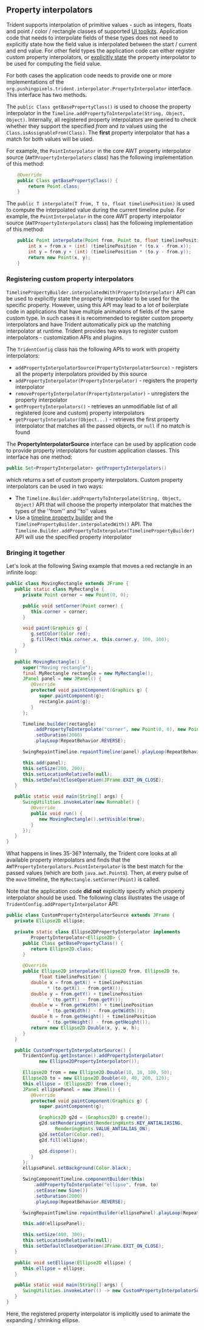 ## Property interpolators

Trident supports interpolation of primitive values - such as integers, floats and point / color / rectangle classes of supported [UI toolkits](UIToolkitSupport.md). Application code that needs to interpolate fields of these types does not need to explicitly state how the field value is interpolated between the start / current and end value. For other field types the application code can either register custom property interpolators, or [explicitly state](TimelineInterpolatingFields.md) the property interpolator to be used for computing the field value.

For both cases the application code needs to provide one or more implementations of the `org.pushingpixels.trident.interpolator.PropertyInterpolator` interface. This interface has two methods.

The `public Class getBasePropertyClass()` is used to choose the property interpolator in the `Timeline.addPropertyToInterpolate(String, Object, Object)`. Internally, all registered property interpolators are queried to check whether they support the specified *from* and *to* values using the `Class.isAssignableFrom(Class)`. The **first** property interpolator that has a match for both values will be used.

For example, the `PointInterpolator` in the core AWT property interpolator source (`AWTPropertyInterpolators` class) has the following implementation of this method:

```java
	@Override
	public Class getBasePropertyClass() {
		return Point.class;
	}
```

The `public T interpolate(T from, T to, float timelinePosition)` is used to compute the interpolated value during the current timeline pulse. For example, the `PointInterpolator` in the core AWT property interpolator source (`AWTPropertyInterpolators` class) has the following implementation of this method:

```java
	public Point interpolate(Point from, Point to, float timelinePosition) {
		int x = from.x + (int) (timelinePosition * (to.x - from.x));
		int y = from.y + (int) (timelinePosition * (to.y - from.y));
		return new Point(x, y);
	}
```

### Registering custom property interpolators

`TimelinePropertyBuilder.interpolatedWith(PropertyInterpolator)` API can be used to explicitly state the property interpolator to be used for the specific property. However, using this API may lead to a lot of boilerplate code in applications that have multiple animations of fields of the same custom type. In such cases it is recommended to register custom property interpolators and have Trident automatically pick up the matching interpolator at runtime. Trident provides two ways to register custom interpolators - customization APIs and plugins.

The `TridentConfig` class has the following APIs to work with property interpolators:

* `addPropertyInterpolatorSource(PropertyInterpolatorSource)` - registers all the property interpolators provided by this source
* `addPropertyInterpolator(PropertyInterpolator)` - registers the property interpolator
* `removePropertyInterpolator(PropertyInterpolator)` - unregisters the property interpolator
* `getPropertyInterpolators()` - retrieves an unmodifiable list of all registered (core and custom) property interpolators
* `getPropertyInterpolator(Object...)` - retrieves the first property interpolator that matches all the passed objects, or `null` if no match is found

The **PropertyInterpolatorSource** interface can be used by application code to provide property interpolators for custom application classes. This interface has one method:
```java
public Set<PropertyInterpolator> getPropertyInterpolators()
```
which returns a set of custom property interpolators. Custom property interpolators can be used in two ways:

* The `Timeline.Builder.addPropertyToInterpolate(String, Object, Object)` API that will choose the property interpolator that matches the types of the ''from'' and ''to'' values
* Use a [timeline property builder](TimelineInterpolatingFields.md) and the `TimelinePropertyBuilder.interpolatedWith()` API. The `Timeline.Builder.addPropertyToInterpolate(TimelinePropertyBuilder)` API will use the specified property interpolator

### Bringing it together

Let's look at the following Swing example that moves a red rectangle in an infinite loop:

```java
public class MovingRectangle extends JFrame {
   public static class MyRectangle {
      private Point corner = new Point(0, 0);

      public void setCorner(Point corner) {
         this.corner = corner;
      }

      void paint(Graphics g) {
         g.setColor(Color.red);
         g.fillRect(this.corner.x, this.corner.y, 100, 100);
      }
   }

   public MovingRectangle() {
      super("Moving rectangle");
      final MyRectangle rectangle = new MyRectangle();
      JPanel panel = new JPanel() {
         @Override
         protected void paintComponent(Graphics g) {
            super.paintComponent(g);
            rectangle.paint(g);
         }
      };

      Timeline.builder(rectangle)
          .addPropertyToInterpolate("corner", new Point(0, 0), new Point(100, 80))
          .setDuration(2000)
          .playLoop(RepeatBehavior.REVERSE);

      SwingRepaintTimeline.repaintTimeline(panel).playLoop(RepeatBehavior.LOOP);

      this.add(panel);
      this.setSize(200, 200);
      this.setLocationRelativeTo(null);
      this.setDefaultCloseOperation(JFrame.EXIT_ON_CLOSE);
   }

   public static void main(String[] args) {
      SwingUtilities.invokeLater(new Runnable() {
         @Override
         public void run() {
            new MovingRectangle().setVisible(true);
         }
      });
   }
}
```

What happens in lines 35-36? Internally, the Trident core looks at all available property interpolators and finds that the `AWTPropertyInterpolators.PointInterpolator` is the best match for the passed values (which are both `java.awt.Point`s). Then, at every pulse of the `move` timeline, the `MyRectangle.setCorner(Point)` is called.

Note that the application code **did not** explicitly specify which property interpolator should be used. The following class illustrates the usage of `TridentConfig.addPropertyInterpolator` API:

```java
public class CustomPropertyInterpolatorSource extends JFrame {
   private Ellipse2D ellipse;

   private static class Ellipse2DPropertyInterpolator implements
         PropertyInterpolator<Ellipse2D> {
      public Class getBasePropertyClass() {
         return Ellipse2D.class;
      }

      @Override
      public Ellipse2D interpolate(Ellipse2D from, Ellipse2D to,
            float timelinePosition) {
         double x = from.getX() + timelinePosition
               * (to.getX() - from.getX());
         double y = from.getY() + timelinePosition
               * (to.getY() - from.getY());
         double w = from.getWidth() + timelinePosition
               * (to.getWidth() - from.getWidth());
         double h = from.getHeight() + timelinePosition
               * (to.getHeight() - from.getHeight());
         return new Ellipse2D.Double(x, y, w, h);
      }
   }

   public CustomPropertyInterpolatorSource() {
      TridentConfig.getInstance().addPropertyInterpolator(
            new Ellipse2DPropertyInterpolator());

      Ellipse2D from = new Ellipse2D.Double(10, 10, 100, 50);
      Ellipse2D to = new Ellipse2D.Double(40, 40, 200, 120);
      this.ellipse = (Ellipse2D) from.clone();
      JPanel ellipsePanel = new JPanel() {
         @Override
         protected void paintComponent(Graphics g) {
            super.paintComponent(g);

            Graphics2D g2d = (Graphics2D) g.create();
            g2d.setRenderingHint(RenderingHints.KEY_ANTIALIASING,
                  RenderingHints.VALUE_ANTIALIAS_ON);
            g2d.setColor(Color.red);
            g2d.fill(ellipse);

            g2d.dispose();
         }
      };
      ellipsePanel.setBackground(Color.black);

      SwingComponentTimeline.componentBuilder(this)
          .addPropertyToInterpolate("ellipse", from, to)
          .setEase(new Sine())
          .setDuration(2000)
          .playLoop(RepeatBehavior.REVERSE);

      SwingRepaintTimeline.repaintBuilder(ellipsePanel).playLoop(RepeatBehavior.LOOP);

      this.add(ellipsePanel);

      this.setSize(400, 300);
      this.setLocationRelativeTo(null);
      this.setDefaultCloseOperation(JFrame.EXIT_ON_CLOSE);
   }

   public void setEllipse(Ellipse2D ellipse) {
      this.ellipse = ellipse;
   }

   public static void main(String[] args) {
      SwingUtilities.invokeLater(() -> new CustomPropertyInterpolatorSource().setVisible(true));
   }
}
```

Here, the registered property interpolator is implicitly used to animate the expanding / shrinking ellipse.
